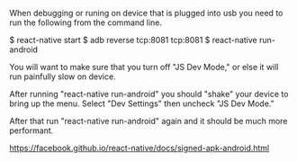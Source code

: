 When debugging or runing on device that is 
plugged into usb you need to run the following 
from the command line. 

$ react-native start 
$ adb reverse tcp:8081 tcp:8081
$ react-native run-android 

You will want to make sure that you turn off "JS Dev Mode," or else it 
will run painfully slow on device. 

After running "react-native run-android" you should "shake" your device
to bring up the menu. Select "Dev Settings" then uncheck "JS Dev Mode." 

After that run "react-native run-android" again and it should be much 
more performant. 



https://facebook.github.io/react-native/docs/signed-apk-android.html
